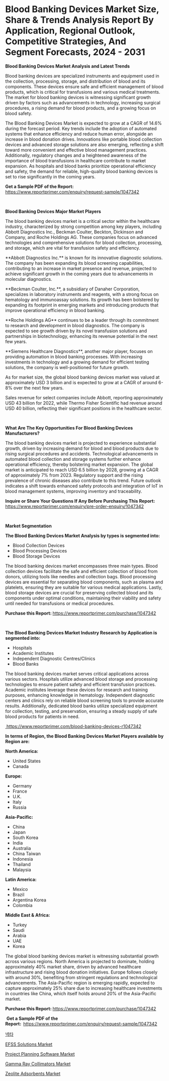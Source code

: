 <p><h1>Blood Banking Devices Market Size, Share & Trends Analysis Report By Application, Regional Outlook, Competitive Strategies, And Segment Forecasts, 2024 - 2031</h1></p><p><strong>Blood Banking Devices Market Analysis and Latest Trends</strong></p>
<p><p>Blood banking devices are specialized instruments and equipment used in the collection, processing, storage, and distribution of blood and its components. These devices ensure safe and efficient management of blood products, which is critical for transfusions and various medical treatments. The market for blood banking devices is witnessing significant growth driven by factors such as advancements in technology, increasing surgical procedures, a rising demand for blood products, and a growing focus on blood safety.</p><p>The Blood Banking Devices Market is expected to grow at a CAGR of 14.6% during the forecast period. Key trends include the adoption of automated systems that enhance efficiency and reduce human error, alongside an increase in blood donation drives. Innovations like portable blood collection devices and advanced storage solutions are also emerging, reflecting a shift toward more convenient and effective blood management practices. Additionally, regulatory changes and a heightened awareness of the importance of blood transfusions in healthcare contribute to market expansion. As hospitals and blood banks prioritize operational efficiency and safety, the demand for reliable, high-quality blood banking devices is set to rise significantly in the coming years.</p></p>
<p><strong>Get a Sample PDF of the Report:&nbsp;</strong> <a href="https://www.reportprimer.com/enquiry/request-sample/1047342">https://www.reportprimer.com/enquiry/request-sample/1047342</a></p>
<p>&nbsp;</p>
<p><strong>Blood Banking Devices Major Market Players</strong></p>
<p><p>The blood banking devices market is a critical sector within the healthcare industry, characterized by strong competition among key players, including Abbott Diagnostics Inc., Beckman Coulter, Beckton, Dickinson and Company, and Roche Holdings AG. These companies focus on advanced technologies and comprehensive solutions for blood collection, processing, and storage, which are vital for transfusion safety and efficiency.</p><p>**Abbott Diagnostics Inc.** is known for its innovative diagnostic solutions. The company has been expanding its blood screening capabilities, contributing to an increase in market presence and revenue, projected to achieve significant growth in the coming years due to advancements in molecular diagnostics.</p><p>**Beckman Coulter, Inc.**, a subsidiary of Danaher Corporation, specializes in laboratory instruments and reagents, with a strong focus on hematology and immunoassay solutions. Its growth has been bolstered by expanding its footprint in emerging markets and introducing products that improve operational efficiency in blood banking.</p><p>**Roche Holdings AG** continues to be a leader through its commitment to research and development in blood diagnostics. The company is expected to see growth driven by its novel transfusion solutions and partnerships in biotechnology, enhancing its revenue potential in the next few years.</p><p>**Siemens Healthcare Diagnostics**, another major player, focuses on providing automation in blood banking processes. With increasing investments in technology and a growing demand for efficient testing solutions, the company is well-positioned for future growth.</p><p>As for market size, the global blood banking devices market was valued at approximately USD 3 billion and is expected to grow at a CAGR of around 6-8% over the next few years. </p><p>Sales revenue for select companies include Abbott, reporting approximately USD 43 billion for 2022, while Thermo Fisher Scientific had revenue around USD 40 billion, reflecting their significant positions in the healthcare sector.</p></p>
<p>&nbsp;</p>
<p><strong>What Are The Key Opportunities For Blood Banking Devices Manufacturers?</strong></p>
<p><p>The blood banking devices market is projected to experience substantial growth, driven by increasing demand for blood and blood products due to rising surgical procedures and accidents. Technological advancements in automated blood collection and storage systems further enhance operational efficiency, thereby bolstering market expansion. The global market is anticipated to reach USD 6.5 billion by 2028, growing at a CAGR of approximately 7% from 2023. Regulatory support and the rising prevalence of chronic diseases also contribute to this trend. Future outlook indicates a shift towards enhanced safety protocols and integration of IoT in blood management systems, improving inventory and traceability.</p></p>
<p><strong>Inquire or Share Your Questions If Any Before Purchasing This Report:</strong> <a href="https://www.reportprimer.com/enquiry/pre-order-enquiry/1047342">https://www.reportprimer.com/enquiry/pre-order-enquiry/1047342</a></p>
<p>&nbsp;</p>
<p><strong>Market Segmentation</strong></p>
<p><strong>The Blood Banking Devices Market Analysis by types is segmented into:</strong></p>
<p><ul><li>Blood Collection Devices</li><li>Blood Processing Devices</li><li>Blood Storage Devices</li></ul></p>
<p><p>The blood banking devices market encompasses three main types. Blood collection devices facilitate the safe and efficient collection of blood from donors, utilizing tools like needles and collection bags. Blood processing devices are essential for separating blood components, such as plasma and platelets, ensuring they are suitable for various medical applications. Lastly, blood storage devices are crucial for preserving collected blood and its components under optimal conditions, maintaining their viability and safety until needed for transfusions or medical procedures.</p></p>
<p><strong>Purchase this Report:&nbsp;</strong><a href="https://www.reportprimer.com/purchase/1047342">https://www.reportprimer.com/purchase/1047342</a></p>
<p>&nbsp;</p>
<p><strong>The Blood Banking Devices Market Industry Research by Application is segmented into:</strong></p>
<p><ul><li>Hospitals</li><li>Academic Institutes</li><li>Independent Diagnostic Centres/Clinics</li><li>Blood Banks</li></ul></p>
<p><p>The blood banking devices market serves critical applications across various sectors. Hospitals utilize advanced blood storage and processing technologies to ensure patient safety and efficient transfusion practices. Academic institutes leverage these devices for research and training purposes, enhancing knowledge in hematology. Independent diagnostic centers and clinics rely on reliable blood screening tools to provide accurate results. Additionally, dedicated blood banks utilize specialized equipment for collection, testing, and preservation, ensuring a steady supply of safe blood products for patients in need.</p></p>
<p><a href="https://www.reportprimer.com/blood-banking-devices-r1047342">&nbsp;https://www.reportprimer.com/blood-banking-devices-r1047342</a></p>
<p><strong>In terms of Region, the Blood Banking Devices Market Players available by Region are:</strong></p>
<p>
    <p> <strong> North America: </strong>
        <ul>
            <li>United States</li>
            <li>Canada</li>
        </ul>
        </p> 
    <p> <strong> Europe: </strong>
        <ul>
            <li>Germany</li>
            <li>France</li>
            <li>U.K.</li>
            <li>Italy</li>
            <li>Russia</li>
        </ul>
        </p> 
    <p> <strong> Asia-Pacific: </strong>
        <ul>
            <li>China</li>
            <li>Japan</li>
            <li>South Korea</li>
            <li>India</li>
            <li>Australia</li>
            <li>China Taiwan</li>
            <li>Indonesia</li>
            <li>Thailand</li>
            <li>Malaysia</li>
        </ul>
        </p> 
    <p> <strong> Latin America: </strong>
        <ul>
            <li>Mexico</li>
            <li>Brazil</li>
            <li>Argentina Korea</li>
            <li>Colombia</li>
        </ul>
        </p> 
    <p> <strong> Middle East & Africa: </strong>
        <ul>
            <li>Turkey</li>
            <li>Saudi</li>
            <li>Arabia</li>
            <li>UAE</li>
            <li>Korea</li>
        </ul>
    </p>
    </p>
<p><p>The global blood banking devices market is witnessing substantial growth across various regions. North America is projected to dominate, holding approximately 40% market share, driven by advanced healthcare infrastructure and rising blood donation initiatives. Europe follows closely with around 30%, benefiting from stringent regulations and technological advancements. The Asia-Pacific region is emerging rapidly, expected to capture approximately 25% share due to increasing healthcare investments in countries like China, which itself holds around 20% of the Asia-Pacific market.</p></p>
<p><strong>Purchase this Report: </strong><a href="https://www.reportprimer.com/purchase/1047342">https://www.reportprimer.com/purchase/1047342</a></p>
<p>&nbsp;<strong>Get a Sample PDF of the Report:&nbsp;&nbsp;</strong><a href="https://www.reportprimer.com/enquiry/request-sample/1047342">https://www.reportprimer.com/enquiry/request-sample/1047342</a></p>
<p><strong></strong></p>
<p><p><a href="https://github.com/laholand/Market-Research-Report-List-6/blob/main/620959814304.md">넥타</a></p><p><a href="https://www.linkedin.com/pulse/future-trends-global-efss-solutions-market-insights-analysis-rpahf">EFSS Solutions Market</a></p><p><a href="https://www.linkedin.com/pulse/project-planning-software-market-growth-segmentation-regional-md9mf">Project Planning Software Market</a></p><p><a href="https://medium.com/@itulahketika_66457/how-the-gamma-ray-collimators-market-will-be-evolved-7238b68377cc?postPublishedType=repub">Gamma Ray Collimators Market</a></p><p><a href="https://issuu.com/reportprime-2/docs/zeolite-adsorbents-market-size-2030_6e43faebf062f9">Zeolite Adsorbents Market</a></p></p>